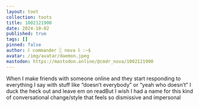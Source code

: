 ```yaml
---
layout: toot
collection: toots
title: 1002121900
date: 2024-10-02
published: true
tags: []
pinned: false
author: ⸸ commander ░ nova ⸸ :~$
avatar: /img/avatar/daemon.jpeg
mastodon: https://mastodon.online/@cmdr_nova/1002121900
---
```


When I make friends with someone online and they start responding to everything I say with stuff like “doesn’t everybody” or “yeah who doesn’t” I duck the heck out and leave em on readBut I wish I had a name for this kind of conversational change/style that feels so dismissive and impersonal
